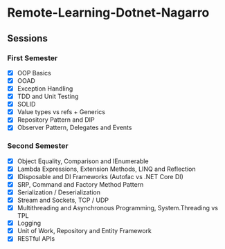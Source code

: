 # Remote-Learning-Dotnet-Nagarro

## Sessions

### First Semester
- [x] OOP Basics
- [x] OOAD
- [x] Exception Handling
- [x] TDD and Unit Testing
- [x] SOLID
- [x] Value types vs refs + Generics
- [x] Repository Pattern and DIP
- [x] Observer Pattern, Delegates and Events

### Second Semester
- [x] Object Equality, Comparison and IEnumerable
- [x] Lambda Expressions, Extension Methods, LINQ and Reflection
- [x] IDisposable and DI Frameworks (Autofac vs .NET Core DI)
- [x] SRP, Command and Factory Method Pattern
- [x] Serialization / Deserialization
- [x] Stream and Sockets, TCP / UDP
- [x] Multithreading and Asynchronous Programming, System.Threading vs TPL
- [x] Logging  
- [x] Unit of Work, Repository and Entity Framework
- [x] RESTful APIs
